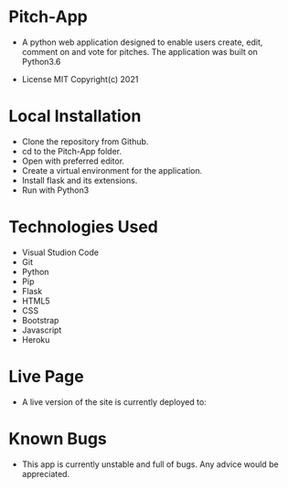 # Pitch-App
- A python web application designed to enable users create, edit, comment on and vote for pitches. The application was built on Python3.6

- License MIT Copyright(c) 2021

# Local Installation
- Clone the repository from Github.
- cd to the Pitch-App folder.
- Open with preferred editor.
- Create a virtual environment for the application.
- Install flask and its extensions.
- Run with Python3

# Technologies Used
- Visual Studion Code
- Git
- Python
- Pip
- Flask
- HTML5
- CSS
- Bootstrap
- Javascript
- Heroku

# Live Page
- A live version of the site is currently deployed to:

# Known Bugs
- This app is currently unstable and full of bugs. Any advice would be appreciated.
